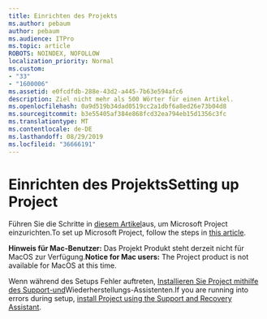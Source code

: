 ```yaml
---
title: Einrichten des Projekts
ms.author: pebaum
author: pebaum
ms.audience: ITPro
ms.topic: article
ROBOTS: NOINDEX, NOFOLLOW
localization_priority: Normal
ms.custom:
- "33"
- "1600006"
ms.assetid: e0fcdfdb-288e-43d2-a445-7b63e594afc6
description: Ziel nicht mehr als 500 Wörter für einen Artikel.
ms.openlocfilehash: 0a9d519b34dad0519cc2a1dbf6a8ed26e73b04d8
ms.sourcegitcommit: b3e55405af384e868fcd32ea794eb15d1356c3fc
ms.translationtype: MT
ms.contentlocale: de-DE
ms.lasthandoff: 08/29/2019
ms.locfileid: "36666191"
---
```

# <a name="setting-up-project"></a><span data-ttu-id="7ca12-103">Einrichten des Projekts</span><span class="sxs-lookup"><span data-stu-id="7ca12-103">Setting up Project</span></span>

 <span data-ttu-id="7ca12-104">Führen Sie die Schritte in [diesem Artikel](https://support.office.com/article/7059249b-d9fe-4d61-ab96-5c5bf435f281.aspx)aus, um Microsoft Project einzurichten.</span><span class="sxs-lookup"><span data-stu-id="7ca12-104">To set up Microsoft Project, follow the steps in [this article](https://support.office.com/article/7059249b-d9fe-4d61-ab96-5c5bf435f281.aspx).</span></span>

<span data-ttu-id="7ca12-105">**Hinweis für Mac-Benutzer:** Das Projekt Produkt steht derzeit nicht für MacOS zur Verfügung.</span><span class="sxs-lookup"><span data-stu-id="7ca12-105">**Notice for Mac users:** The Project product is not available for MacOS at this time.</span></span> 
  
<span data-ttu-id="7ca12-106">Wenn während des Setups Fehler auftreten, [Installieren Sie Project mithilfe des Support-und](https://aka.ms/SaRA-ProjectSetupScenario)Wiederherstellungs-Assistenten.</span><span class="sxs-lookup"><span data-stu-id="7ca12-106">If you are running into errors during setup, [install Project using the Support and Recovery Assistant](https://aka.ms/SaRA-ProjectSetupScenario).</span></span>
